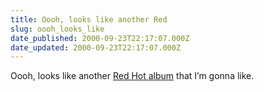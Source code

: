 ```yaml
---
title: Oooh, looks like another Red
slug: oooh_looks_like
date_published: 2000-09-23T22:17:07.000Z
date_updated: 2000-09-23T22:17:07.000Z
---
```


Oooh, looks like another [Red Hot album](http://www.platform.net/pflash/pflashitem.php3?keycode=2974&amp;loc=standard) that I’m gonna like.
